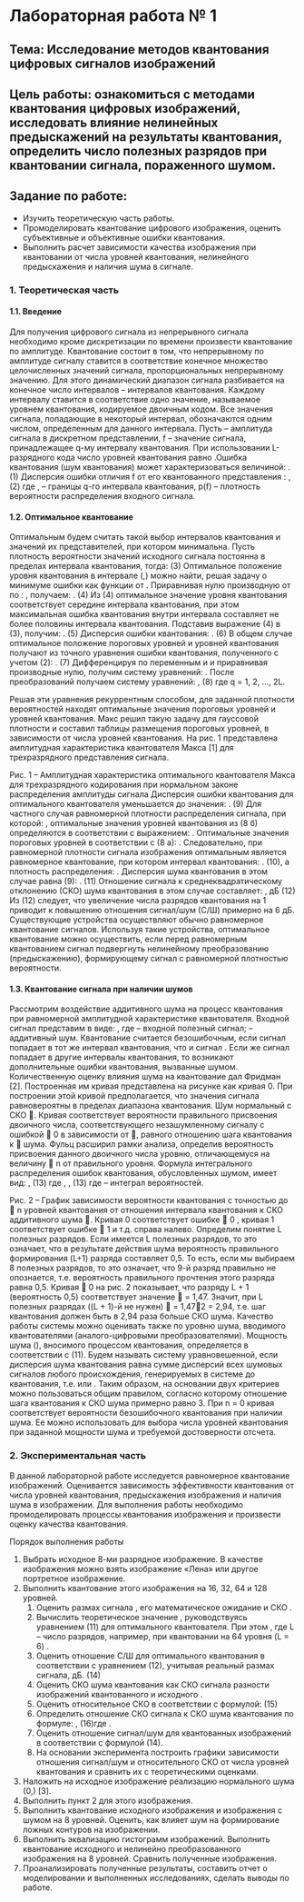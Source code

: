 # Лабораторная работа № 1
## Тема: Исследование методов квантования цифровых сигналов изображений
## Цель работы: ознакомиться с методами квантования цифровых изображений, исследовать влияние нелинейных предыскажений на результаты квантования, определить число полезных разрядов при квантовании сигнала, пораженного шумом.
## Задание по работе:
* Изучить теоретическую часть работы.
* Промоделировать квантование цифрового изображения, оценить субъективные и объективные ошибки квантования.
* Выполнить расчет зависимости качества изображения при квантовании от числа уровней квантования, нелинейного предыскажения и наличия шума в сигнале.

### 1. Теоретическая часть
#### 1.1. Введение
Для получения цифрового сигнала из непрерывного сигнала необходимо кроме дискретизации по времени произвести квантование по амплитуде. Квантование состоит в том, что непрерывному по амплитуде сигналу ставится в соответствие конечное множество целочисленных значений сигнала, пропорциональных непрерывному значению.
Для этого динамический диапазон сигнала  разбивается на конечное число интервалов – интервалов квантования. Каждому интервалу ставится в соответствие одно значение, называемое уровнем квантования, кодируемое двоичным кодом. Все значения сигнала, попадающие в некоторый интервал, обозначаются одним числом, определенным для данного интервала.
Пусть  – амплитуда сигнала в дискретном представлении, f – значение сигнала, принадлежащее q-му интервалу квантования. При использовании L-разрядного кода число уровней квантования равно .Ошибка квантования (шум квантования) может характеризоваться величиной:
                                                             .                                                         (1)
Дисперсия ошибки  отличия f от его квантованного представления :
                                                       ,                                                   (2)
где ,  – границы q-го интервала квантования, p(f) – плотность вероятности распределения входного сигнала.

#### 1.2. Оптимальное квантование
Оптимальным будем считать такой выбор интервалов квантования и значений их представителей, при котором  минимальна.
Пусть плотность вероятности значений исходного сигнала постоянна в пределах интервала квантования, тогда:
        (3)
Оптимальное положение уровня квантования  в интервале (,) можно найти, решая задачу о минимуме ошибки как функции от . Приравнивая нулю производную от  по :
,
получаем:
                                                          .                                                      (4)
Из (4) оптимальное значение уровня квантования соответствует середине интервала квантования, при этом максимальная ошибка квантования внутри интервала составляет не более половины интервала квантования. Подставив выражение (4) в (3), получим:
                                                          .                                             (5)
Дисперсия ошибки квантования:
                                         .                                         (6)
В общем случае оптимальное положение пороговых уровней и уровней квантования получают из точного уравнения ошибки квантования, полученного с учетом (2):
                                                .                                        (7)
Дифференцируя  по переменным  и  и приравнивая производные нулю, получим систему уравнений:
.
После преобразований получаем систему уравнений:
                                                   ,                                               (8)
где q = 1, 2, ..., 2L.

Решая эти уравнения рекуррентным способом, для заданной плотности вероятностей находят оптимальные значения пороговых уровней и уровней квантования. Макс решил такую задачу для гауссовой плотности и составил таблицы размещения пороговых уровней, в зависимости от числа уровней квантования. На рис. 1 представлена амплитудная характеристика квантователя Макса [1] для трехразрядного представления сигнала.

Рис. 1 – Амплитудная характеристика оптимального квантователя Макса для 
трехразрядного кодирования при нормальном законе распределения амплитуды сигнала
Дисперсия ошибки квантования для оптимального квантователя уменьшается до значения:
                                            .                                   (9)
Для частного случая равномерной плотности распределения сигнала, при которой:
,
оптимальные значения уровней квантования из (8 б) определяются в соответствии с выражением:
.
Оптимальные значения пороговых уровней в соответствии с (8 а):
.
Следовательно, при равномерной плотности сигнала изображения оптимальным является равномерное квантование, при котором интервал квантования:
. (10),
а плотность распределения:
.
Дисперсия шума квантования в этом случае равна (9):
                                                             .                                                     (11)
Отношение сигнала к среднеквадратическому отклонению (СКО) шума квантования в этом случае составляет:
                 , дБ          (12)
Из (12) следует, что увеличение числа разрядов квантования на 1 приводит к повышению отношения сигнал/шум (С/Ш) примерно на 6 дБ. 
Существующие устройства осуществляют обычно равномерное квантование сигналов. Используя такие устройства, оптимальное квантование можно осуществить, если перед равномерным квантованием сигнал подвергнуть нелинейному преобразованию (предыскажению), формирующему сигнал с равномерной плотностью вероятности.

#### 1.3. Квантование сигнала при наличии шумов
Рассмотрим воздействие аддитивного шума на процесс квантования при равномерной амплитудной характеристике квантователя.
Входной сигнал представим в виде:
,
где  – входной полезный сигнал;  – аддитивный шум.
Квантование считается безошибочным, если сигнал  попадает в тот же интервал квантования, что и сигнал . Если же сигнал  попадает в другие интервалы квантования, то возникают дополнительные ошибки квантования, вызванные шумом. Количественную оценку влияния шума на квантование дал Фридман [2]. Построенная им кривая представлена на рисунке как кривая 0.
При построении этой кривой предполагается, что значения сигнала равновероятны в пределах диапазона квантования. Шум нормальный с СКО . Кривая соответствует вероятности правильного присвоения двоичного числа, соответствующего незашумленному сигналу с ошибкой  0 в зависимости от , равного отношению шага квантования  к  шума. Фульц расширил рамки анализа, определив вероятность присвоения данного двоичного числа уровню, отличающемуся на величину  n от правильного уровня.
Формула интегрального распределения ошибок квантования, обусловленных шумом, имеет вид:
, (13)
где ,
                         ,                 (13)
где  – интеграл вероятностей.

Рис. 2 – График зависимости вероятности квантования с точностью до  n 
уровней квантования от отношения интервала квантования к СКО аддитивного шума . Кривая 0 соответствует ошибке  0 , кривая 1 соответствует ошибке  1 и т.д. справа налево.
Определим понятие L полезных разрядов. Если имеется L полезных разрядов, то это означает, что в результате действия шума вероятность правильного формирования (L+1) разряда составляет 0,5. То есть, если мы выбираем 8 полезных разрядов, то это означает, что 9-й разряд правильно не опознается, т.е. вероятность правильного прочтения этого разряда равна 0,5. Кривая  0 на рис. 2 показывает, что разряду L + 1 (вероятность 0,5) соответствует значение  = 1,47. Значит, при L полезных разрядах ((L + 1)-й не нужен)  = 1,472 = 2,94, т.е. шаг квантования должен быть в 2,94 раза больше СКО шума.
Качество работы системы можно оценивать также по уровню шума, вводимого квантователями (аналого-цифровыми преобразователями). Мощность шума (), вносимого процессом квантования, определяется в соответствии с (11). Будем называть систему уравновешенной, если дисперсия шума квантования равна сумме дисперсий всех шумовых сигналов любого происхождения, генерируемых в системе до квантования, т.е.
 или .
Таким образом, на основании двух критериев можно пользоваться общим правилом, согласно которому отношение шага квантования к СКО шума примерно равно 3.
При n = 0 кривая соответствует вероятности безошибочного квантования при наличии шума. Ее можно использовать для выбора числа уровней квантования при заданной мощности шума и требуемой достоверности отсчета.

### 2. Экспериментальная часть

В данной лабораторной работе исследуется равномерное квантование изображений. Оценивается зависимость эффективности квантования от числа уровней квантования, предыскажения изображения и наличия шума в изображении. Для выполнения работы необходимо промоделировать процессы квантования изображения и произвести оценку качества квантования.

Порядок выполнения работы

1. Выбрать исходное 8-ми разрядное изображение. В качестве изображения можно взять изображение «Лена» или другое портретное изображение.
2. Выполнить квантование этого изображения на 16, 32, 64 и 128 уровней.
    1. Оценить размах сигнала , его математическое ожидание  и СКО .
    2. Вычислить теоретическое значение , руководствуясь уравнением (11) для оптимального квантователя. При этом , где L – число разрядов, например, при квантовании на 64 уровня (L = 6) .
    3. Оценить отношение С/Ш для оптимального квантования в соответствии с уравнением (12), учитывая реальный размах сигнала, дБ.                                               (14)
    4. Оценить СКО шума квантования как СКО сигнала разности изображений квантованного и исходного .
    5. Оценить относительное СКО в соответствии с формулой:                                                        (15)
    6. Определить отношение СКО сигнала к СКО шума квантования по формуле: ,                                                 (16)где .
    7. Оценить отношение сигнал/шум для квантованных изображений в соответствии с формулой (14).
    8. На основании эксперимента построить графики зависимости отношения сигнал/шум и относительного СКО от числа уровней квантования и сравнить их с теоретическими оценками.
3. Наложить на исходное изображение реализацию нормального шума (0,) [3].
4. Выполнить пункт 2 для этого изображения.
5. Выполнить квантование исходного изображения и изображения с шумом на 8 уровней. Оценить, как влияет шум на формирование ложных контуров на изображении.
6. Выполнить эквализацию гистограмм изображений. Выполнить квантование исходного и нелинейно преобразованного изображения на 8 уровней. Сравнить полученные изображения.
7. Проанализировать полученные результаты, составить отчет о моделировании и выполненных исследованиях, сделать выводы по работе.
